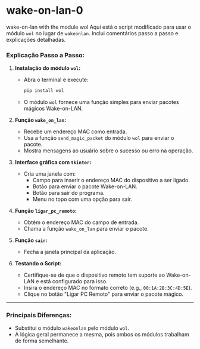 # wake-on-lan-0
 wake-on-lan with the module wol
 Aqui está o script modificado para usar o módulo `wol` no lugar de `wakeonlan`. Inclui comentários passo a passo e explicações detalhadas.

### Explicação Passo a Passo:

1. **Instalação do módulo `wol`:**
   - Abra o terminal e execute:
     ```bash
     pip install wol
     ```
   - O módulo `wol` fornece uma função simples para enviar pacotes mágicos Wake-on-LAN.

2. **Função `wake_on_lan`:**
   - Recebe um endereço MAC como entrada.
   - Usa a função `send_magic_packet` do módulo `wol` para enviar o pacote.
   - Mostra mensagens ao usuário sobre o sucesso ou erro na operação.

3. **Interface gráfica com `tkinter`:**
   - Cria uma janela com:
     - Campo para inserir o endereço MAC do dispositivo a ser ligado.
     - Botão para enviar o pacote Wake-on-LAN.
     - Botão para sair do programa.
     - Menu no topo com uma opção para sair.

4. **Função `ligar_pc_remoto`:**
   - Obtém o endereço MAC do campo de entrada.
   - Chama a função `wake_on_lan` para enviar o pacote.

5. **Função `sair`:**
   - Fecha a janela principal da aplicação.

6. **Testando o Script:**
   - Certifique-se de que o dispositivo remoto tem suporte ao Wake-on-LAN e está configurado para isso.
   - Insira o endereço MAC no formato correto (e.g., `00:1A:2B:3C:4D:5E`).
   - Clique no botão "Ligar PC Remoto" para enviar o pacote mágico.

---

### Principais Diferenças:
- Substituí o módulo `wakeonlan` pelo módulo `wol`.
- A lógica geral permanece a mesma, pois ambos os módulos trabalham de forma semelhante.


